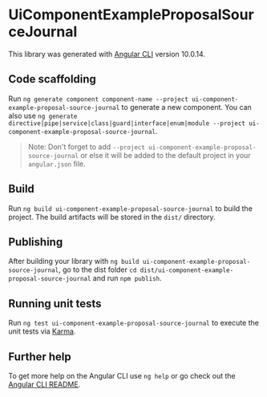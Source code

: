 # UiComponentExampleProposalSourceJournal

This library was generated with [Angular CLI](https://github.com/angular/angular-cli) version 10.0.14.

## Code scaffolding

Run `ng generate component component-name --project ui-component-example-proposal-source-journal` to generate a new component. You can also use `ng generate directive|pipe|service|class|guard|interface|enum|module --project ui-component-example-proposal-source-journal`.
> Note: Don't forget to add `--project ui-component-example-proposal-source-journal` or else it will be added to the default project in your `angular.json` file. 

## Build

Run `ng build ui-component-example-proposal-source-journal` to build the project. The build artifacts will be stored in the `dist/` directory.

## Publishing

After building your library with `ng build ui-component-example-proposal-source-journal`, go to the dist folder `cd dist/ui-component-example-proposal-source-journal` and run `npm publish`.

## Running unit tests

Run `ng test ui-component-example-proposal-source-journal` to execute the unit tests via [Karma](https://karma-runner.github.io).

## Further help

To get more help on the Angular CLI use `ng help` or go check out the [Angular CLI README](https://github.com/angular/angular-cli/blob/master/README.md).

